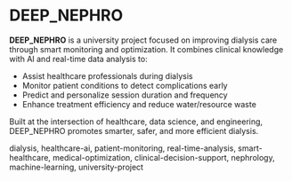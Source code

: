 
# DEEP_NEPHRO

**DEEP_NEPHRO** is a university project focused on improving dialysis care through smart monitoring and optimization. It combines clinical knowledge with AI and real-time data analysis to:

- Assist healthcare professionals during dialysis
- Monitor patient conditions to detect complications early
- Predict and personalize session duration and frequency
- Enhance treatment efficiency and reduce water/resource waste

Built at the intersection of healthcare, data science, and engineering, DEEP_NEPHRO promotes smarter, safer, and more efficient dialysis.

dialysis, healthcare-ai, patient-monitoring, real-time-analysis, smart-healthcare, medical-optimization, clinical-decision-support, nephrology, machine-learning, university-project
